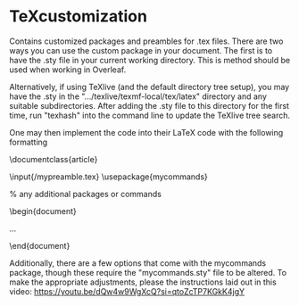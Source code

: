 # TeXcustomization
Contains customized packages and preambles for .tex files. There are two ways you can use the custom package in your document. The first is to have the .sty file in your current working directory. This is method should be used when working in Overleaf. 

Alternatively, if using TeXlive (and the default directory tree setup), you may have the .sty in the ".../texlive/texmf-local/tex/latex" directory and any suitable subdirectories. After adding the .sty file to this directory for the first time, run "texhash" into the command line to update the TeXlive tree search.

One may then implement the code into their LaTeX code with the following formatting

\documentclass{article}

\input{<directory>/mypreamble.tex}
\usepackage{mycommands}

% any additional packages or commands

\begin{document}

...

\end{document}

Additionally, there are a few options that come with the mycommands package, though these require the "mycommands.sty" file to be altered. To make the appropriate adjustments, please the instructions laid out in this video:
https://youtu.be/dQw4w9WgXcQ?si=qtoZcTP7KGkK4jgY

